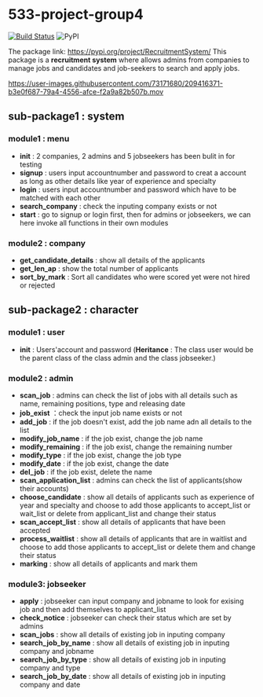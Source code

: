 # 533-project-group4

[![Build Status](https://app.travis-ci.com/bi9potato/533-project-group4-step3.svg?branch=main)](https://app.travis-ci.com/bi9potato/533-project-group4-step3)
![PyPI](https://img.shields.io/pypi/v/RecruitmentSystem?color=Green)

The package link: https://pypi.org/project/RecruitmentSystem/
This package is a **recruitment system** where allows admins from companies to manage jobs and candidates and job-seekers to search and apply jobs.

https://user-images.githubusercontent.com/73171680/209416371-b3e0f687-79a4-4556-afce-f2a9a82b507b.mov

## sub-package1 : system
### module1 : menu
* **init** : 2 companies, 2 admins and 5 jobseekers has been bulit in for testing
* **signup** : users input accountnumber and password to creat a account as long as other details like year of experience and specialty
* **login** : users input accountnumber and password which have to be matched with each other
* **search_company** : check the inputing company exists or not
* **start** : go to signup or login first, then for admins or jobseekers, we can here invoke all functions in their own modules
### module2 : company
* **get_candidate_details** : show all details of the applicants
* **get_len_ap** : show the total number of applicants
* **sort_by_mark** : Sort all candidates who were scored yet were not hired or rejected
## sub-package2 : character
### module1 : user
* **init** : Users'account and password (**Heritance** : The class user would be the parent class of the class admin and the class jobseeker.)
### module2 : admin
* **scan_job** : admins can check the list of jobs with all details such as name, remaining positions, type and releasing date
* **job_exist** ：check the input job name exists or not
* **add_job** : if the job doesn't exist, add the job name adn all details to the list
* **modify_job_name** : if the job exist, change the job name
* **modify_remaining** : if the job exist, change the remaining number
* **modify_type** : if the job exist, change the job type
* **modify_date** : if the job exist, change the date
* **del_job** : if the job exist, delete the name
* **scan_application_list** : admins can check the list of applicants(show their accounts)
* **choose_candidate** : show all details of applicants such as experience of year and specialty and choose to add those applicants to accept_list or wait_list or delete from applicant_list and change their status
* **scan_accept_list** : show all details of applicants that have been accepted
* **process_waitlist** : show all details of applicants that are in waitlist and choose to add those applicants to accept_list or delete them and change their status
* **marking** : show all details of applicants and mark them
### module3: jobseeker
* **apply** : jobseeker can input company and jobname to look for exising job and then add themselves to applicant_list
* **check_notice** : jobseeker can check their status which are set by admins
* **scan_jobs** : show all details of existing job in inputing company
* **search_job_by_name** : show all details of existing job in inputing company and jobname
* **search_job_by_type** : show all details of existing job in inputing company and type
* **search_job_by_date** : show all details of existing job in inputing company and date


